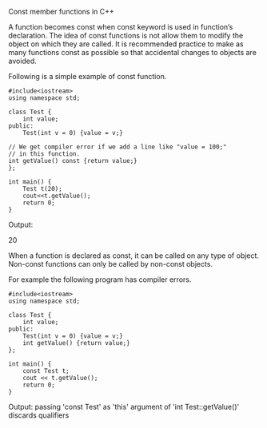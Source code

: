 Const member functions in C++

A function becomes const when const keyword is used in function’s declaration. 
The idea of const functions is not allow them to modify the object on which they are called. 
It is recommended practice to make as many functions const as possible so that accidental changes to objects are avoided.

Following is a simple example of const function.

    #include<iostream> 
    using namespace std; 

    class Test { 
        int value; 
    public: 
        Test(int v = 0) {value = v;} 

    // We get compiler error if we add a line like "value = 100;" 
    // in this function. 
    int getValue() const {return value;}   
    }; 

    int main() { 
        Test t(20); 
        cout<<t.getValue(); 
        return 0; 
    } 
  
Output:

20

When a function is declared as const, 
it can be called on any type of object. Non-const functions can only be called by non-const objects.

For example the following program has compiler errors.

    #include<iostream> 
    using namespace std; 

    class Test { 
        int value; 
    public: 
        Test(int v = 0) {value = v;} 
        int getValue() {return value;} 
    }; 

    int main() { 
        const Test t; 
        cout << t.getValue(); 
        return 0; 
    } 

Output:
passing 'const Test' as 'this' argument of 'int 
Test::getValue()' discards qualifiers
